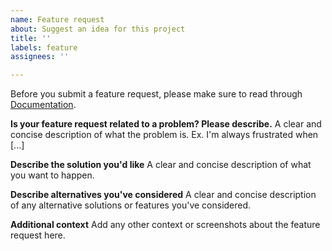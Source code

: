 ```yaml
---
name: Feature request
about: Suggest an idea for this project
title: ''
labels: feature
assignees: ''

---
```


Before you submit a feature request, please make sure to read through [Documentation](https://desmonding.me/zooming/docs).

**Is your feature request related to a problem? Please describe.**
A clear and concise description of what the problem is. Ex. I'm always frustrated when [...]

**Describe the solution you'd like**
A clear and concise description of what you want to happen.

**Describe alternatives you've considered**
A clear and concise description of any alternative solutions or features you've considered.

**Additional context**
Add any other context or screenshots about the feature request here.
